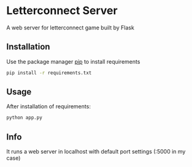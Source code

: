 # Letterconnect Server

A web server for letterconnect game built by Flask

## Installation

Use the package manager [pip](https://pip.pypa.io/en/stable/) to install requirements

```bash
pip install -r requirements.txt 
```

## Usage
After installation of requirements:
```bash
python app.py
```

## Info
It runs a web server in localhost with default port settings (:5000 in my case)
